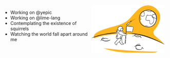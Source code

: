 <img src="Location.png" align="right" height="150px">
<ul align="left">
<li>Working on @yepic</li>
<li>Working on @lime-lang</li>
<li>Contemplating the existence of squirrels</li>
<li>Watching the world fall apart around me</li>
</ul>
